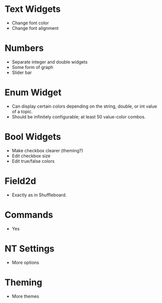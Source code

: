 # Text Widgets
- Change font color
- Change font alignment

# Numbers
- Separate integer and double widgets
- Some form of graph
- Slider bar

# Enum Widget
- Can display certain colors depending on the string, double, or int value of a topic.
- Should be infinitely configurable; at least 50 value-color combos.

# Bool Widgets
- Make checkbox clearer (theming?)
- Edit checkbox size
- Edit true/false colors

# Field2d
- Exactly as in Shuffleboard.

# Commands
- Yes

# NT Settings
- More options

# Theming
- More themes
